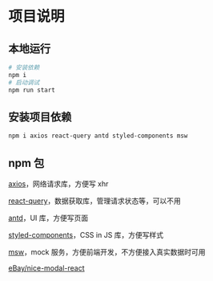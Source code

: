 # 项目说明

## 本地运行

```sh
# 安装依赖
npm i
# 启动调试
npm run start
```

## 安装项目依赖

```sh
npm i axios react-query antd styled-components msw
```

## npm 包

[axios](https://axios-http.com/zh/docs/api_intro)，网络请求库，方便写 xhr

[react-query](https://tanstack.com/query/v5/docs/framework/react/quick-start)，数据获取库，管理请求状态等，可以不用

[antd](https://ant-design.antgroup.com/components/overview-cn)，UI 库，方便写页面

[styled-components](https://styled-components.com/docs)，CSS in JS 库，方便写样式

[msw](https://mswjs.io/docs/getting-started)，mock 服务，方便前端开发，不方便接入真实数据时可用

[eBay/nice-modal-react](https://github.com/ebay/nice-modal-react?tab=readme-ov-file)
